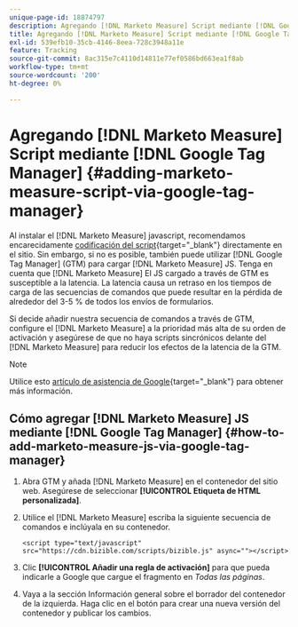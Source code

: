 ```yaml
---
unique-page-id: 18874797
description: Agregando [!DNL Marketo Measure] Script mediante [!DNL Google Tag Manager] - [!DNL Marketo Measure] - Documentación del producto
title: Agregando [!DNL Marketo Measure] Script mediante [!DNL Google Tag Manager]
exl-id: 539efb10-35cb-4146-8eea-728c3948a11e
feature: Tracking
source-git-commit: 8ac315e7c4110d14811e77ef0586bd663ea1f8ab
workflow-type: tm+mt
source-wordcount: '200'
ht-degree: 0%

---
```


# Agregando [!DNL Marketo Measure] Script mediante [!DNL Google Tag Manager] {#adding-marketo-measure-script-via-google-tag-manager}

Al instalar el [!DNL Marketo Measure] javascript, recomendamos encarecidamente [codificación del script](/help/marketo-measure-tracking/setting-up-tracking/adding-marketo-measure-script.md){target="_blank"} directamente en el sitio. Sin embargo, si no es posible, también puede utilizar [!DNL Google Tag Manager] (GTM) para cargar [!DNL Marketo Measure] JS. Tenga en cuenta que [!DNL Marketo Measure] El JS cargado a través de GTM es susceptible a la latencia. La latencia causa un retraso en los tiempos de carga de las secuencias de comandos que puede resultar en la pérdida de alrededor del 3-5 % de todos los envíos de formularios.

Si decide añadir nuestra secuencia de comandos a través de GTM, configure el [!DNL Marketo Measure] a la prioridad más alta de su orden de activación y asegúrese de que no haya scripts sincrónicos delante del [!DNL Marketo Measure] para reducir los efectos de la latencia de la GTM.

>[!NOTE]
>
>Utilice esto [artículo de asistencia de Google](https://support.google.com/tagmanager/answer/2772421?hl=en){target="_blank"} para obtener más información.

## Cómo agregar [!DNL Marketo Measure] JS mediante [!DNL Google Tag Manager] {#how-to-add-marketo-measure-js-via-google-tag-manager}

1. Abra GTM y añada [!DNL Marketo Measure] en el contenedor del sitio web. Asegúrese de seleccionar **[!UICONTROL Etiqueta de HTML personalizada]**.

1. Utilice el [!DNL Marketo Measure] escriba la siguiente secuencia de comandos e inclúyala en su contenedor.

   `<script type="text/javascript" src="https://cdn.bizible.com/scripts/bizible.js" async=""></script>`

1. Clic **[!UICONTROL Añadir una regla de activación]** para que pueda indicarle a Google que cargue el fragmento en *Todas las páginas*.

1. Vaya a la sección Información general sobre el borrador del contenedor de la izquierda. Haga clic en el botón para crear una nueva versión del contenedor y publicar los cambios.
